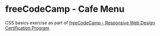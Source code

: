# freeCodeCamp - Cafe Menu

CSS basics exercise as part of [freeCodeCamp - Responsive Web Design Certification Program](https://www.freecodecamp.org/learn/2022/responsive-web-design/)